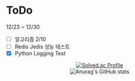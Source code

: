 # ToDo

12/23 ~ 12/30

- [ ] 알고리즘 2/10
- [ ] Redis Jedis 성능 테스트
- [X] Python Logging Test
<div align="center">


[![Solved.ac Profile](http://mazassumnida.wtf/api/v2/generate_badge?boj=dhkdwnsdud0516)](https://solved.ac/dhkdwnsdud0516/)
<br>
![Anurag's GitHub stats](https://github-readme-stats.vercel.app/api?username=wjy35&show_icons=true&theme=transparent)
</div>


